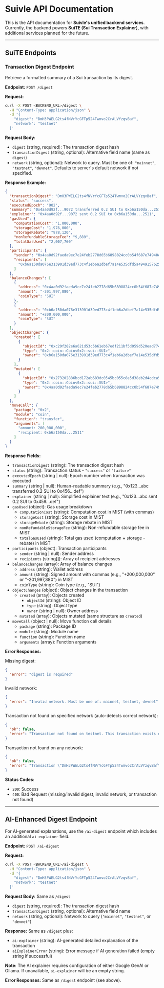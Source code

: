 # Suivle API Documentation

This is the API documentation for **Suivle's unified backend services**. Currently, the backend powers **SuiTE (Sui Transaction Explainer)**, with additional services planned for the future.

---

## SuiTE Endpoints

### Transaction Digest Endpoint

Retrieve a formatted summary of a Sui transaction by its digest.

**Endpoint:** `POST /digest`

**Request:**

```bash
curl -X POST <BACKEND_URL>/digest \
  -H "Content-Type: application/json" \
  -d '{
    "digest": "DmH3PWELG2ts4fNVrYcGFTp524Twmvo2CrALVYzqvBaf",
    "network": "testnet"
  }'
```

**Request Body:**
- `digest` (string, required): The transaction digest hash
- `transactionDigest` (string, optional): Alternative field name (same as `digest`)
- `network` (string, optional): Network to query. Must be one of: `"mainnet"`, `"testnet"`, `"devnet"`. Defaults to server's default network if not specified.

**Response Example:**

```json
{
  "transactionDigest": "DmH3PWELG2ts4fNVrYcGFTp524Twmvo2CrALVYzqvBaf",
  "status": "success",
  "executedEpoch": "902",
  "summary": "0x4aa0d92f...9072 transferred 0.2 SUI to 0xb6a150da...2511",
  "explainer": "0x4aa0d92f...9072 sent 0.2 SUI to 0xb6a150da...2511",
  "gasUsed": {
    "computationCost": "1,000,000",
    "storageCost": "1,976,000",
    "storageRebate": "978,120",
    "nonRefundableStorageFee": "9,880",
    "totalGasUsed": "2,007,760"
  },
  "participants": {
    "sender": "0x4aa0d92faeda9ec7e24feb2778d65b6898824cc0b54f687e74940ed4b8a59072",
    "recipients": [
      "0xb6a150da076e313901d39ed773c4f1eb6a2dbef7a14e535dfd5a494915762511"
    ]
  },
  "balanceChanges": [
    {
      "address": "0x4aa0d92faeda9ec7e24feb2778d65b6898824cc0b54f687e74940ed4b8a59072",
      "amount": "-201,997,880",
      "coinType": "SUI"
    },
    {
      "address": "0xb6a150da076e313901d39ed773c4f1eb6a2dbef7a14e535dfd5a494915762511",
      "amount": "+200,000,000",
      "coinType": "SUI"
    }
  ],
  "objectChanges": {
    "created": [
      {
        "objectId": "0xc29f282e6a621d53c5b61eb67edf211bf5d059d520ead774bc4d61acb56e0043",
        "type": "0x2::coin::Coin<0x2::sui::SUI>",
        "owner": "0xb6a150da076e313901d39ed773c4f1eb6a2dbef7a14e535dfd5a494915762511"
      }
    ],
    "mutated": [
      {
        "objectId": "0x273202886bcd172ab683dc0545bc055c8e5d38eb2d4cdca5d7a7b96b89df748e",
        "type": "0x2::coin::Coin<0x2::sui::SUI>",
        "owner": "0x4aa0d92faeda9ec7e24feb2778d65b6898824cc0b54f687e74940ed4b8a59072"
      }
    ]
  },
  "moveCall": {
    "package": "0x2",
    "module": "coin",
    "function": "transfer",
    "arguments": [
      "amount: 200,000,000",
      "recipient: 0xb6a150da...2511"
    ]
  }
}
```

**Response Fields:**

- `transactionDigest` (string): The transaction digest hash
- `status` (string): Transaction status - `"success"` or `"failure"`
- `executedEpoch` (string | null): Epoch number when transaction was executed
- `summary` (string | null): Human-readable summary (e.g., "0x123...abc transferred 0.2 SUI to 0x456...def")
- `explainer` (string | null): Simplified explainer text (e.g., "0x123...abc sent 0.2 SUI to 0x456...def")
- `gasUsed` (object): Gas usage breakdown
  - `computationCost` (string): Computation cost in MIST (with commas)
  - `storageCost` (string): Storage cost in MIST
  - `storageRebate` (string): Storage rebate in MIST
  - `nonRefundableStorageFee` (string): Non-refundable storage fee in MIST
  - `totalGasUsed` (string): Total gas used (computation + storage - rebate) in MIST
- `participants` (object): Transaction participants
  - `sender` (string | null): Sender address
  - `recipients` (string[]): Array of recipient addresses
- `balanceChanges` (array): Array of balance changes
  - `address` (string): Wallet address
  - `amount` (string): Signed amount with commas (e.g., "+200,000,000" or "-201,997,880") in MIST
  - `coinType` (string): Coin type (e.g., "SUI")
- `objectChanges` (object): Object changes in the transaction
  - `created` (array): Objects created
    - `objectId` (string): Object ID
    - `type` (string): Object type
    - `owner` (string | null): Owner address
  - `mutated` (array): Objects mutated (same structure as `created`)
- `moveCall` (object | null): Move function call details
  - `package` (string): Package ID
  - `module` (string): Module name
  - `function` (string): Function name
  - `arguments` (array): Function arguments

**Error Responses:**

Missing digest:
```json
{
  "error": "digest is required"
}
```

Invalid network:
```json
{
  "error": "Invalid network. Must be one of: mainnet, testnet, devnet"
}
```

Transaction not found on specified network (auto-detects correct network):
```json
{
  "ok": false,
  "error": "Transaction not found on testnet. This transaction exists on mainnet. Please use network=\"mainnet\" in your request."
}
```

Transaction not found on any network:
```json
{
  "ok": false,
  "error": "Transaction \"DmH3PWELG2ts4fNVrYcGFTp524Twmvo2CrALVYzqvBaf\" not found on testnet network. Please verify the digest is correct and try with network=\"mainnet\", network=\"testnet\", or network=\"devnet\"."
}
```

**Status Codes:**
- `200`: Success
- `400`: Bad Request (missing/invalid digest, invalid network, or transaction not found)

---

## AI-Enhanced Digest Endpoint

For AI-generated explanations, use the `/ai-digest` endpoint which includes an additional `ai-explainer` field.

**Endpoint:** `POST /ai-digest`

**Request:**

```bash
curl -X POST <BACKEND_URL>/ai-digest \
  -H "Content-Type: application/json" \
  -d '{
    "digest": "DmH3PWELG2ts4fNVrYcGFTp524Twmvo2CrALVYzqvBaf",
    "network": "testnet"
  }'
```

**Request Body:** Same as `/digest`
- `digest` (string, required): The transaction digest hash
- `transactionDigest` (string, optional): Alternative field name
- `network` (string, optional): Network to query (`"mainnet"`, `"testnet"`, or `"devnet"`)

**Response:** Same as `/digest` plus:
- `ai-explainer` (string): AI-generated detailed explanation of the transaction
- `aiExplainerError` (string): Error message if AI generation failed (empty string if successful)

**Note:** The AI explainer requires configuration of either Google GenAI or Ollama. If unavailable, `ai-explainer` will be an empty string.

**Error Responses:** Same as `/digest` endpoint (see above).

